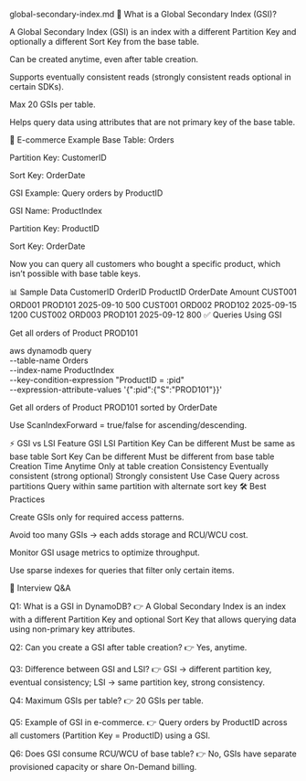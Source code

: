 global-secondary-index.md
📘 What is a Global Secondary Index (GSI)?

A Global Secondary Index (GSI) is an index with a different Partition Key and optionally a different Sort Key from the base table.

Can be created anytime, even after table creation.

Supports eventually consistent reads (strongly consistent reads optional in certain SDKs).

Max 20 GSIs per table.

Helps query data using attributes that are not primary key of the base table.

🏪 E-commerce Example
Base Table: Orders

Partition Key: CustomerID

Sort Key: OrderDate

GSI Example: Query orders by ProductID

GSI Name: ProductIndex

Partition Key: ProductID

Sort Key: OrderDate

Now you can query all customers who bought a specific product, which isn’t possible with base table keys.

📊 Sample Data
CustomerID	OrderID	ProductID	OrderDate	Amount
CUST001	ORD001	PROD101	2025-09-10	500
CUST001	ORD002	PROD102	2025-09-15	1200
CUST002	ORD003	PROD101	2025-09-12	800
✅ Queries Using GSI

Get all orders of Product PROD101

aws dynamodb query \
  --table-name Orders \
  --index-name ProductIndex \
  --key-condition-expression "ProductID = :pid" \
  --expression-attribute-values '{":pid":{"S":"PROD101"}}'


Get all orders of Product PROD101 sorted by OrderDate

Use ScanIndexForward = true/false for ascending/descending.

⚡ GSI vs LSI
Feature	GSI	LSI
Partition Key	Can be different	Must be same as base table
Sort Key	Can be different	Must be different from base table
Creation Time	Anytime	Only at table creation
Consistency	Eventually consistent (strong optional)	Strongly consistent
Use Case	Query across partitions	Query within same partition with alternate sort key
🛠 Best Practices

Create GSIs only for required access patterns.

Avoid too many GSIs → each adds storage and RCU/WCU cost.

Monitor GSI usage metrics to optimize throughput.

Use sparse indexes for queries that filter only certain items.

🎯 Interview Q&A

Q1: What is a GSI in DynamoDB?
👉 A Global Secondary Index is an index with a different Partition Key and optional Sort Key that allows querying data using non-primary key attributes.

Q2: Can you create a GSI after table creation?
👉 Yes, anytime.

Q3: Difference between GSI and LSI?
👉 GSI → different partition key, eventual consistency; LSI → same partition key, strong consistency.

Q4: Maximum GSIs per table?
👉 20 GSIs per table.

Q5: Example of GSI in e-commerce.
👉 Query orders by ProductID across all customers (Partition Key = ProductID) using a GSI.

Q6: Does GSI consume RCU/WCU of base table?
👉 No, GSIs have separate provisioned capacity or share On-Demand billing.
